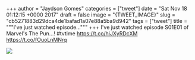 
+++
author = "Jaydson Gomes"
categories = ["tweet"]
date = "Sat Nov 18 01:12:15 +0000 2017"
draft = false
image = "{TWEET_IMAGE}"
slug = "cb5271883d29dca4de1bafad1a07e88a5ba9d942"
tags = ["tweet"]
title = """I've just watched episode..."""
+++
I've just watched episode S01E01 of Marvel's The Pun...! #tvtime https://t.co/hiJXyRDcXM https://t.co/fOuoLnMNrq

![](/images/tweet-media/931691490102988801-DO4IeDwXcAAUvz0.jpg)